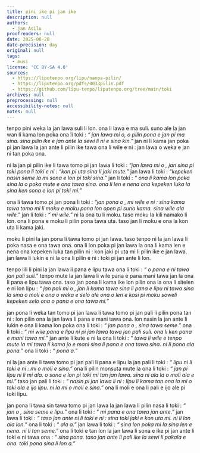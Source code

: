 ```yaml
---
title: pini ike pi jan ike
description: null
authors:
  - jan Asilu
proofreaders: null
date: 2025-08-28
date-precision: day
original: null
tags:
  - musi
license: 'CC BY-SA 4.0'
sources:
  - https://liputenpo.org/lipu/nanpa-pilin/
  - https://liputenpo.org/pdfs/0033pilin.pdf
  - https://github.com/lipu-tenpo/liputenpo.org/tree/main/toki
archives: null
preprocessing: null
accessibility-notes: null
notes: null
---
```


tenpo pini weka la jan lawa suli li lon. ona li lawa e ma suli. suno ale la jan wan li kama lon poka ona li toki : *“ jan lawa mi o, o pilin pona e jan pi ma sina. sina pilin ike e jan ante la sewi li ni e sina kin.”*  jan ni li kama jan poka pi jan lawa la jan ante li pilin ike tawa ona li wile e ni : jan lawa o weka e jan ni tan poka ona.

ni la jan pi pilin ike li tawa tomo pi jan lawa li toki : *“jan lawa mi o , jan sina pi toki pona li toki e ni : “kon pi uta sina li jaki mute.”* jan lawa li toki : *“kepeken nasin seme la mi sona e lon pi toki sina.”*  jan li toki : *“ ona li kama lon poka sina la o poka mute e ona tawa sina. ona li len e nena ona kepeken luka la sina ken sona e lon pi toki mi.”*

ona li tawa tomo pi jan pona li toki : *“jan pona o , mi wile e ni : sina kama tawa tomo mi li moku e moku pona lon open pi suno kama. sina wile ala wile.”* jan li toki : *“ mi wile.”* ni la ona tu li moku. taso moku la kili namako li lon. ona li pona e moku li pilin pona tawa uta. taso jan li moku e ona la kon uta li kama jaki.

moku li pini la jan pona li tawa tomo pi jan lawa. taso tenpo ni la jan lawa li poka nasa e ona tawa ona. ona li lon poka pi jan lawa la ona li kama len e nena ona kepeken luka tan pilin ni : kon jaki pi uta mi li pilin ike e jan lawa. jan lawa li lukin e ni la ona li pilin e ni : toki pi jan ante li lon.

tenpo lili li pini la jan lawa li pana e lipu tawa ona li toki : *“ o pana e ni tawa jan pali suli.”*  tenpo mute la jan lawa li wile pana e pana mani tawa jan la ona li pana e lipu tawa ona. taso jan pona li kama ike lon pilin ona la ona li sitelen e ni lon lipu : *“ jan pali mi o , jan li kama tawa sina li pana e lipu ni tawa sina la sina o moli e ona o weka e selo ale ona o len e kasi pi moku soweli kepeken selo ona o pana e ona tawa mi.”*

jan pona li weka tan tomo pi jan lawa li tawa tomo pi jan pali li pilin pona tan ni : lon pilin ona la jan lawa li pana e mani tawa ona. lon nasin la jan ante li lukin e ona li kama lon poka ona li toki : *“ jan pona o , sina tawa seme.”* ona li toki : *“ mi wile pana e lipu ni pi jan lawa tawa jan pali suli. ona li ken pana e mani tawa mi.”*  jan ante li kute e ni la ona li toki  : *“ tawa li wile e tenpo mute la mi tawa li kama jo e mani sina li pana e ona tawa sina. ni li pona ala pona.”*  ona li toki : *“ pona a.”*

ni la jan ante li tawa tomo pi jan pali li pana e lipu la jan pali li toki : *“ lipu ni li toki e ni : mi o moli e sina.”*  ona li pilin monsuta mute la ona li toki : *“ jan pi lipu ni li mi ala. o sona e lon pi toki mi tan jan lawa. sina ni ala la o moli ala e mi.”*  taso jan pali li toki : *“ nasin pi jan lawa li ni : lipu li kama tan ona la mi o toki ala e ijo lipu. ni la mi o moli e sina.”* ona li moli e ona li pali e ijo ale pi toki lipu.

jan pona li tawa sin tawa tomo pi jan lawa la jan lawa li pilin nasa li toki : *“ jan o , sina seme e lipu.”* ona li toki : *“ mi pana e ona tawa jan ante.”*  jan lawa li toki : *“ taso jan ante ni li toki e ni : sina toki jaki e kon uta mi. ni li lon ala lon.”* ona li toki : *“ ala a.”*  jan lawa li toki : *“ sina lon poka mi la sina len e nena. ni li tan seme.”* ona li toki e tan lon la jan lawa li sona e ike pi jan ante li toki e ni tawa ona : *“ sina pona. taso jan ante li pali ike la sewi li pakala e ona. toki pona sina li lon a.”*
